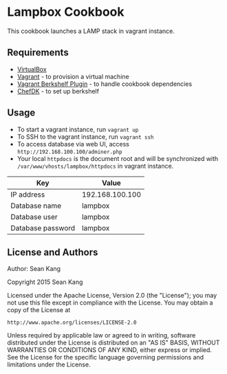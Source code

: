 Lampbox Cookbook
================
This cookbook launches a LAMP stack in vagrant instance.

Requirements
------------
* [VirtualBox](https://www.virtualbox.org/wiki/Downloads)
* [Vagrant](https://www.vagrantup.com/downloads.html) - to provision a virtual machine
* [Vagrant Berkshelf Plugin](https://github.com/berkshelf/vagrant-berkshelf) - to handle cookbook dependencies
* [ChefDK](https://downloads.chef.io/chef-dk) - to set up berkshelf

Usage
-----
* To start a vagrant instance, run `vagrant up`
* To SSH to the vagrant instance, run `vagrant ssh`
* To access database via web UI, access `http://192.168.100.100/adminer.php`
* Your local `httpdocs` is the document root and will be synchronized with `/var/www/vhosts/lampbox/httpdocs` in vagrant instance.

| Key               | Value           |
| ----------------- | --------------- |
| IP address        | 192.168.100.100 |
| Database name     | lampbox         |
| Database user     | lampbox         |
| Database password | lampbox         |

License and Authors
-------------------
Author: Sean Kang

Copyright 2015 Sean Kang

Licensed under the Apache License, Version 2.0 (the "License");
you may not use this file except in compliance with the License.
You may obtain a copy of the License at

    http://www.apache.org/licenses/LICENSE-2.0

Unless required by applicable law or agreed to in writing, software
distributed under the License is distributed on an "AS IS" BASIS,
WITHOUT WARRANTIES OR CONDITIONS OF ANY KIND, either express or implied.
See the License for the specific language governing permissions and
limitations under the License.
